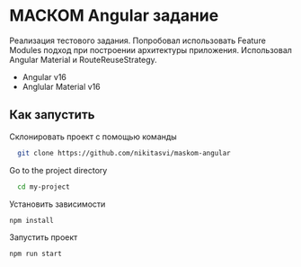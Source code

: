 
# МАСКОМ Angular задание
Реализация тестового задания. Попробовал использовать Feature Modules подход при построении архитектуры приложения.
Использовал Angular Material и RouteReuseStrategy.

- Angular v16
- Anglular Material v16

## Как запустить  

Склонировать проект с помощью команды 

~~~bash  
  git clone https://github.com/nikitasvi/maskom-angular
~~~

Go to the project directory  

~~~bash  
  cd my-project
~~~

Установить зависимости  

~~~bash  
npm install
~~~

Запустить проект

~~~bash  
npm run start
~~~
